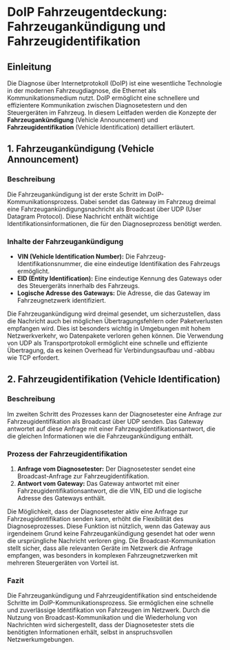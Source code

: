 # DoIP Fahrzeugentdeckung: Fahrzeugankündigung und Fahrzeugidentifikation

## Einleitung

Die Diagnose über Internetprotokoll (DoIP) ist eine wesentliche Technologie in der modernen Fahrzeugdiagnose, die Ethernet als Kommunikationsmedium nutzt. DoIP ermöglicht eine schnellere und effizientere Kommunikation zwischen Diagnosetestern und den Steuergeräten im Fahrzeug. In diesem Leitfaden werden die Konzepte der **Fahrzeugankündigung** (Vehicle Announcement) und **Fahrzeugidentifikation** (Vehicle Identification) detailliert erläutert.

## 1. Fahrzeugankündigung (Vehicle Announcement)

### Beschreibung

Die Fahrzeugankündigung ist der erste Schritt im DoIP-Kommunikationsprozess. Dabei sendet das Gateway im Fahrzeug dreimal eine Fahrzeugankündigungsnachricht als Broadcast über UDP (User Datagram Protocol). Diese Nachricht enthält wichtige Identifikationsinformationen, die für den Diagnoseprozess benötigt werden.

### Inhalte der Fahrzeugankündigung

- **VIN (Vehicle Identification Number):** Die Fahrzeug-Identifikationsnummer, die eine eindeutige Identifikation des Fahrzeugs ermöglicht.
- **EID (Entity Identification):** Eine eindeutige Kennung des Gateways oder des Steuergeräts innerhalb des Fahrzeugs.
- **Logische Adresse des Gateways:** Die Adresse, die das Gateway im Fahrzeugnetzwerk identifiziert.

Die Fahrzeugankündigung wird dreimal gesendet, um sicherzustellen, dass die Nachricht auch bei möglichen Übertragungsfehlern oder Paketverlusten empfangen wird. Dies ist besonders wichtig in Umgebungen mit hohem Netzwerkverkehr, wo Datenpakete verloren gehen können. Die Verwendung von UDP als Transportprotokoll ermöglicht eine schnelle und effiziente Übertragung, da es keinen Overhead für Verbindungsaufbau und -abbau wie TCP erfordert.

## 2. Fahrzeugidentifikation (Vehicle Identification)

### Beschreibung

Im zweiten Schritt des Prozesses kann der Diagnosetester eine Anfrage zur Fahrzeugidentifikation als Broadcast über UDP senden. Das Gateway antwortet auf diese Anfrage mit einer Fahrzeugidentifikationsantwort, die die gleichen Informationen wie die Fahrzeugankündigung enthält.

### Prozess der Fahrzeugidentifikation

1. **Anfrage vom Diagnosetester:** Der Diagnosetester sendet eine Broadcast-Anfrage zur Fahrzeugidentifikation.
2. **Antwort vom Gateway:** Das Gateway antwortet mit einer Fahrzeugidentifikationsantwort, die die VIN, EID und die logische Adresse des Gateways enthält.

Die Möglichkeit, dass der Diagnosetester aktiv eine Anfrage zur Fahrzeugidentifikation senden kann, erhöht die Flexibilität des Diagnoseprozesses. Diese Funktion ist nützlich, wenn das Gateway aus irgendeinem Grund keine Fahrzeugankündigung gesendet hat oder wenn die ursprüngliche Nachricht verloren ging. Die Broadcast-Kommunikation stellt sicher, dass alle relevanten Geräte im Netzwerk die Anfrage empfangen, was besonders in komplexen Fahrzeugnetzwerken mit mehreren Steuergeräten von Vorteil ist.

### Fazit

Die Fahrzeugankündigung und Fahrzeugidentifikation sind entscheidende Schritte im DoIP-Kommunikationsprozess. Sie ermöglichen eine schnelle und zuverlässige Identifikation von Fahrzeugen im Netzwerk. Durch die Nutzung von Broadcast-Kommunikation und die Wiederholung von Nachrichten wird sichergestellt, dass der Diagnosetester stets die benötigten Informationen erhält, selbst in anspruchsvollen Netzwerkumgebungen.